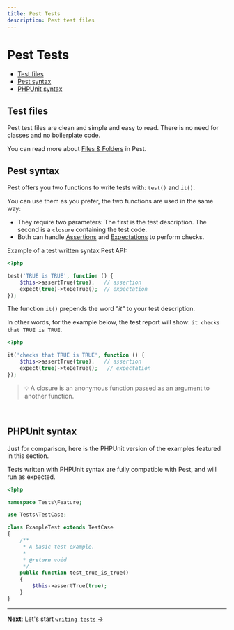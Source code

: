 ```yaml
---
title: Pest Tests
description: Pest test files
---
```


# Pest Tests

- [Test files](#test-files)
- [Pest syntax](#pest-syntax)
- [PHPUnit syntax](#phpunit-syntax)

<a name="test-files"></a>
## Test files

Pest test files are clean and simple and easy to read. There is no need for classes and no boilerplate code.

You can read more about [Files & Folders](http://pestphp.com/) in Pest.

<a name="pest-syntax"></a>
## Pest syntax

Pest offers you two functions to write tests with: `test()` and `it()`.

You can use them as you prefer, the two functions are used in the same way:

- They require two parameters: The first is the test description. The second is a `closure` containing the test code.
- Both can handle [Assertions](/docs/assertions) and [Expectations](/docs/expectations) to perform checks.

Example of a test written syntax Pest API:

```php
<?php

test('TRUE is TRUE', function () {
    $this->assertTrue(true);   // assertion
    expect(true)->toBeTrue();  // expectation
});
```

The function `it()` prepends the word *"it"* to your test description.

In other words, for the example below, the test report will show: `it checks that TRUE is TRUE`.

```php
<?php

it('checks that TRUE is TRUE', function () {
    $this->assertTrue(true);   // assertion
    expect(true)->toBeTrue();   // expectation
});
```

> 💡 A closure is an anonymous function passed as an argument to another function.

<br/>

## PHPUnit syntax

Just for comparison, here is the PHPUnit version of the examples featured in this section.

Tests written with PHPUnit syntax are fully compatible with Pest, and will run as expected.

```php
<?php

namespace Tests\Feature;

use Tests\TestCase;

class ExampleTest extends TestCase
{
    /**
     * A basic test example.
     *
     * @return void
     */
    public function test_true_is_true()
    {
        $this->assertTrue(true);
    }
}
```

---

**Next**: Let's start [`writing tests` →](/docs/writing-tests)